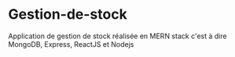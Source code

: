 # Gestion-de-stock
Application de gestion de stock réalisée en MERN stack c'est à dire MongoDB, Express, ReactJS et Nodejs
